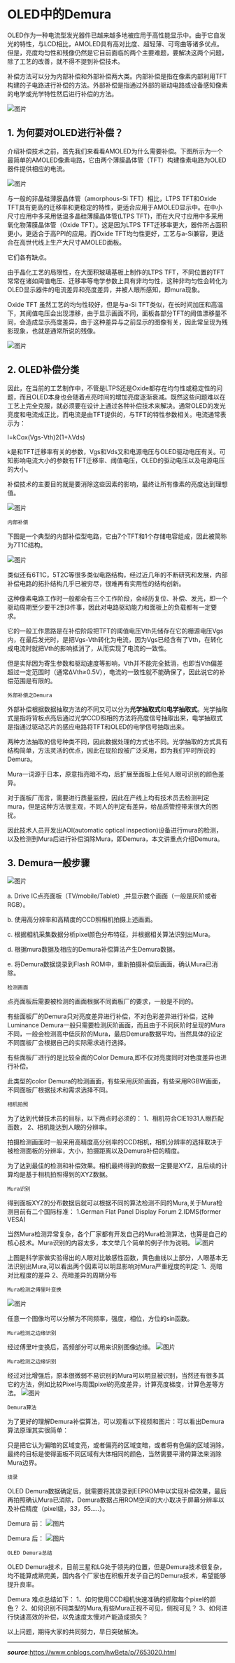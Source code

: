  # OLED中的Demura

OLED作为一种电流型发光器件已越来越多地被应用于高性能显示中。由于它自发光的特性，与LCD相比，AMOLED具有高对比度、超轻薄、可弯曲等诸多优点。但是，亮度均匀性和残像仍然是它目前面临的两个主要难题，要解决这两个问题，除了工艺的改善，就不得不提到补偿技术。

补偿方法可以分为内部补偿和外部补偿两大类。内部补偿是指在像素内部利用TFT构建的子电路进行补偿的方法。外部补偿是指通过外部的驱动电路或设备感知像素的电学或光学特性然后进行补偿的方法。

![图片](https://user-images.githubusercontent.com/84896436/121760521-dcb24600-cb5d-11eb-8637-b13ee399377e.png)

## 1. 为何要对OLED进行补偿？

介绍补偿技术之前，首先我们来看看AMOLED为什么需要补偿。下图所示为一个最简单的AMOLED像素电路，它由两个薄膜晶体管（TFT）构建像素电路为OLED器件提供相应的电流。

![图片](https://user-images.githubusercontent.com/84896436/121760536-e50a8100-cb5d-11eb-916c-a5af7cd8b1eb.png)

与一般的非晶硅薄膜晶体管（amorphous-Si TFT）相比，LTPS TFT和Oxide TFT具有更高的迁移率和更稳定的特性，更适合应用于AMOLED显示中。在中小尺寸应用中多采用低温多晶硅薄膜晶体管(LTPS TFT)，而在大尺寸应用中多采用氧化物薄膜晶体管（Oxide TFT）。这是因为LTPS TFT迁移率更大，器件所占面积更小，更适合于高PPI的应用。而Oxide TFT均匀性更好，工艺与a-Si兼容，更适合在高世代线上生产大尺寸AMOLED面板。

它们各有缺点。

由于晶化工艺的局限性，在大面积玻璃基板上制作的LTPS TFT，不同位置的TFT常常在诸如阈值电压、迁移率等电学参数上具有非均匀性，这种非均匀性会转化为OLED显示器件的电流差异和亮度差异，并被人眼所感知，即mura现象。

Oxide TFT 虽然工艺的均匀性较好，但是与a-Si TFT类似，在长时间加压和高温下，其阈值电压会出现漂移，由于显示画面不同，面板各部分TFT的阈值漂移量不同，会造成显示亮度差异，由于这种差异与之前显示的图像有关，因此常呈现为残影现象，也就是通常所说的残像。

![图片](https://user-images.githubusercontent.com/84896436/121760560-ff445f00-cb5d-11eb-9f15-19a03eb8104c.png)

## 2. OLED补偿分类

因此，在当前的工艺制作中，不管是LTPS还是Oxide都存在均匀性或稳定性的问题，而且OLED本身也会随着点亮时间的增加亮度逐渐衰减。既然这些问题难以在工艺上完全克服，就必须要在设计上通过各种补偿技术来解决。通常OLED的发光亮度和电流成正比，而电流是由TFT提供的，与TFT的特性参数相关。电流通常表示为：

I=kCox(Vgs-Vth)2(1+λVds)

k是和TFT迁移率有关的参数，Vgs和Vds又和电源电压与OLED驱动电压有关。可知影响电流大小的参数有TFT迁移率、阈值电压，OLED的驱动电压以及电源电压的大小。

补偿技术的主要目的就是要消除这些因素的影响，最终让所有像素的亮度达到理想值。

![图片](https://user-images.githubusercontent.com/84896436/121760590-1f741e00-cb5e-11eb-8343-179226c87770.png)

    内部补偿

下图是一个典型的内部补偿型电路，它由7个TFT和1个存储电容组成，因此被简称为7T1C结构。

![图片](https://user-images.githubusercontent.com/84896436/121760609-387ccf00-cb5e-11eb-9947-a6a9e47a9c24.png)

类似还有6T1C，5T2C等很多类似电路结构，经过近几年的不断研究和发展，内部补偿电路的拓扑结构几乎已被穷尽，很难再有实用性的结构创新。

这种像素电路工作时一般都会有三个工作阶段，会经历复位、补偿、发光，即一个驱动周期至少要干2到3件事，因此对电路驱动能力和面板上的负载都有一定要求。

它的一般工作思路是在补偿阶段把TFT的阈值电压Vth先储存在它的栅源电压Vgs内，在最后发光时，是把Vgs-Vth转化为电流，因为Vgs已经含有了Vth，在转化成电流时就把Vth的影响抵消了，从而实现了电流的一致性。

但是实际因为寄生参数和驱动速度等影响，Vth并不能完全抵消，也即当Vth偏差超过一定范围时（通常∆Vth≥0.5V），电流的一致性就不能确保了，因此说它的补偿范围是有限的。

    外部补偿之Demura

外部补偿根据数据抽取方法的不同又可以分为**光学抽取式**和**电学抽取式**。光学抽取式是指将背板点亮后通过光学CCD照相的方法将亮度信号抽取出来，电学抽取式是指通过驱动芯片的感应电路将TFT和OLED的电学信号抽取出来。

两种方法抽取的信号种类不同，因此数据处理的方式也不同。光学抽取的方式具有结构简单，方法灵活的优点，因此在现阶段被广泛采用，即为我们平时所说的Demura。

Mura一词源于日本，原意指亮暗不均，后扩展至面板上任何人眼可识别的颜色差异。

对于面板厂而言，需要进行质量监控，因此在产线上均有技术员去检测判定mura，但是这种方法很主观，不同人的判定有差异，给品质管控带来很大的困扰。

因此技术人员开发出AOI(automatic optical inspection)设备进行mura的检测，以及检测到Mura后进行补偿消除Mura，即Demura，本文讲重点介绍Demura。
## 3. Demura一般步骤
![图片](https://user-images.githubusercontent.com/84896436/121760649-724dd580-cb5e-11eb-9c5b-bb4e98e9c956.png)

a. Drive IC点亮面板（TV/mobile/Tablet）,并显示数个画面（一般是灰阶或者RGB）。

b. 使用高分辨率和高精度的CCD照相机拍摄上述画面。

c. 根据相机采集数据分析pixel颜色分布特征，并根据相关算法识别出Mura。

d. 根据mura数据及相应的Demura补偿算法产生Demura数据。

e. 将Demura数据烧录到Flash ROM中，重新拍摄补偿后画面，确认Mura已消除。

    检测画面

点亮面板后需要被检测的画面根据不同面板厂的要求，一般是不同的。

有些面板厂的Demura只对亮度差异进行补偿，不对色彩差异进行补偿，这种Luminance Demura一般只需要检测灰阶画面，而且由于不同灰阶时呈现的Mura不同，一般会检测高中低灰阶的Mura，最后Demura数据平均，当然具体的设定不同面板厂会根据自己的实际需求进行选择。

有些面板厂进行的是比较全面的Color Demura,即不仅对亮度同时对色度差异也进行补偿。

此类型的color Demura的检测画面，有些采用灰阶画面，有些采用RGBW画面，不同面板厂根据技术和需求选择不同。

    相机拍照

为了达到代替技术员的目标，以下两点时必须的：
1、相机符合CIE1931人眼匹配函数，
2、相机能达到人眼的分辨率。

拍摄检测画面时一般采用高精度高分别率的CCD相机，相机分辨率的选择取决于被检测面板的分辨率，大小，拍摄距离以及Demura补偿的精度。

为了达到最佳的检测和补偿效果。相机最终得到的数据一定要是XYZ，且后续的计算均是基于相机拍照得到的XYZ数据。

    Mura识别

得到面板XYZ的分布数据后就可以根据不同的算法检测不同的Mura,关于Mura检测目前有二个国际标准：
1.German Flat Panel Display Forum
2.IDMS(former VESA)

当然Mura检测异常复杂，各个厂家都有开发自己的Mura检测算法，也算是自己的核心技术。Mura识别的内容太多，本文举几个简单的例子作为说明。
![图片](https://user-images.githubusercontent.com/84896436/121760658-84c80f00-cb5e-11eb-858b-25c6d1b09c1a.png)

上图是科学家做实验得出的人眼对比敏感性函数，黄色曲线以上部分，人眼基本无法识别出Mura,可以看出两个因素可以明显影响对Mura严重程度的判定:
1、亮暗对比程度的差异
2、亮暗差异的周期分布

    Mura检测之傅里叶变换
    
 ![图片](https://user-images.githubusercontent.com/84896436/121760663-8e517700-cb5e-11eb-996b-c663730e10bc.png)

任意一个图像均可以分解为不同频率，强度，相位，方位的sin函数。

    Mura检测之边缘识别

经过傅里叶变换后，高频部分可以用来识别图像边缘。
![图片](https://user-images.githubusercontent.com/84896436/121760678-9f01ed00-cb5e-11eb-83d2-0c254b543515.png)

    Mura检测之边缘识别

经过对比增强后，原本很微弱不易识别的Mura可以明显被识别，当然还有很多其它的方法，例如比较Pixel与周围pixel的亮度差异，计算亮度梯度，计算色差等方法。
![图片](https://user-images.githubusercontent.com/84896436/121760686-a5906480-cb5e-11eb-867c-03236361bd75.png)

    Demura算法

为了更好的理解Demura补偿算法，可以观看以下视频和图片：可以看出Demura算法原理其实很简单：

只是把它认为偏暗的区域变亮，或者偏亮的区域变暗，或者将有色偏的区域消除，最终的目标是使得面板不同区域有大体相同的颜色，当然需要平滑的算法来消除Mura边界。

    烧录

OLED Demura数据确定后，就需要将其烧录到EEPROM中以实现补偿效果，最后再拍照确认Mura已消除，Demura数据占用ROM空间的大小取决于屏幕分辨率以及补偿精度（pixel级，3*3，5*5…..）。

Demura 前：
![图片](https://user-images.githubusercontent.com/84896436/121760702-b17c2680-cb5e-11eb-99f8-e54cef73d15f.png)

Demura 后：
![图片](https://user-images.githubusercontent.com/84896436/121760704-b5a84400-cb5e-11eb-900f-10c6f344e1cc.png)

    OLED Demura总结

OLED Demura技术，目前三星和LG处于领先的位置，但是Demura技术很复杂，均不能算成熟完美，国内各个厂家也在积极开发子自己的Demura技术，希望能够提升良率。

Demura 难点总结如下：
1、如何使用CCD相机快速准确的抓取每个pixel的颜色？
2、如何识别不同类型的Mura,有些Mura正视不可见，侧视可见？
3、如何进行快速高效的补偿，以免速度太慢对产能造成损失？

以上问题，期待大家的共同努力，早日突破解决。

_______________________________________________________________
***source***:https://www.cnblogs.com/hwBeta/p/7653020.html 

